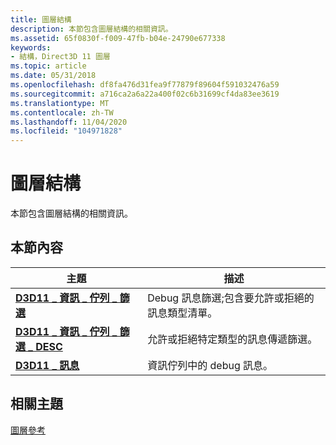 ```yaml
---
title: 圖層結構
description: 本節包含圖層結構的相關資訊。
ms.assetid: 65f0830f-f009-47fb-b04e-24790e677338
keywords:
- 結構，Direct3D 11 圖層
ms.topic: article
ms.date: 05/31/2018
ms.openlocfilehash: df8fa476d31fea9f77879f89604f591032476a59
ms.sourcegitcommit: a716ca2a6a22a400f02c6b31699cf4da83ee3619
ms.translationtype: MT
ms.contentlocale: zh-TW
ms.lasthandoff: 11/04/2020
ms.locfileid: "104971828"
---
```

# <a name="layer-structures"></a>圖層結構

本節包含圖層結構的相關資訊。


## <a name="in-this-section"></a>本節內容



| 主題                                                                               | 描述                                                                          |
|-------------------------------------------------------------------------------------|--------------------------------------------------------------------------------------|
| [**D3D11 \_ 資訊 \_ 佇列 \_ 篩選**](/windows/desktop/api/D3D11SDKLayers/ns-d3d11sdklayers-d3d11_info_queue_filter)<br/>            | Debug 訊息篩選;包含要允許或拒絕的訊息類型清單。<br/> |
| [**D3D11 \_ 資訊 \_ 佇列 \_ 篩選 \_ DESC**](/windows/desktop/api/D3D11SDKLayers/ns-d3d11sdklayers-d3d11_info_queue_filter_desc)<br/> | 允許或拒絕特定類型的訊息傳遞篩選。<br/>         |
| [**D3D11 \_ 訊息**](/windows/desktop/api/D3D11SDKLayers/ns-d3d11sdklayers-d3d11_message)<br/>                                  | 資訊佇列中的 debug 訊息。<br/>                                 |



 

## <a name="related-topics"></a>相關主題

<dl> <dt>

[圖層參考](d3d11-graphics-reference-d3d11-layer.md)
</dt> </dl>

 

 






